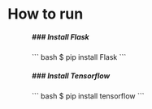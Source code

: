<h1>How to run</h1>
<ul>
    <ol><h5>### Install Flask</h5>
        ``` bash
        $ pip install Flask
        ```
    </ol>
    <ol><h5>### Install Tensorflow</h5>
        ``` bash
        $ pip install tensorflow
        ```
    </ol>
</ul>